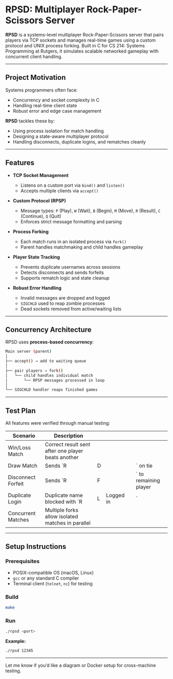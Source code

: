# RPSD: Multiplayer Rock-Paper-Scissors Server

**RPSD** is a systems-level multiplayer Rock-Paper-Scissors server that pairs players via TCP sockets and manages real-time games using a custom protocol and UNIX process forking. Built in C for CS 214: Systems Programming at Rutgers, it simulates scalable networked gameplay with concurrent client handling.

---

## Project Motivation

Systems programmers often face:

* Concurrency and socket complexity in C
* Handling real-time client state
* Robust error and edge case management

**RPSD** tackles these by:

* Using process isolation for match handling
* Designing a state-aware multiplayer protocol
* Handling disconnects, duplicate logins, and rematches cleanly

---

## Features

* **TCP Socket Management**

  * Listens on a custom port via `bind()` and `listen()`
  * Accepts multiple clients via `accept()`

* **Custom Protocol (RPSP)**

  * Message types: `P` (Play), `W` (Wait), `B` (Begin), `M` (Move), `R` (Result), `C` (Continue), `Q` (Quit)
  * Enforces strict message formatting and parsing

* **Process Forking**

  * Each match runs in an isolated process via `fork()`
  * Parent handles matchmaking and child handles gameplay

* **Player State Tracking**

  * Prevents duplicate usernames across sessions
  * Detects disconnects and sends forfeits
  * Supports rematch logic and state cleanup

* **Robust Error Handling**

  * Invalid messages are dropped and logged
  * `SIGCHLD` used to reap zombie processes
  * Dead sockets removed from active/waiting lists

---

## Concurrency Architecture

RPSD uses **process-based concurrency**:

```bash
Main server (parent)
│
├── accept() → add to waiting queue
│
├── pair players → fork()
│   └── child handles individual match
│       └── RPSP messages processed in loop
│
└── SIGCHLD handler reaps finished games
```

---

## Test Plan

All features were verified through manual testing:

| Scenario           | Description                                        |   |           |   |                        |
| ------------------ | -------------------------------------------------- | - | --------- | - | ---------------------- |
| Win/Loss Match     | Correct result sent after one player beats another |   |           |   |                        |
| Draw Match         | Sends \`R                                          | D |           |   | \` on tie              |
| Disconnect Forfeit | Sends \`R                                          | F |           |   | \` to remaining player |
| Duplicate Login    | Duplicate name blocked with \`R                    | L | Logged in |   | \`                     |
| Concurrent Matches | Multiple forks allow isolated matches in parallel  |   |           |   |                        |

---

## Setup Instructions

### Prerequisites

* POSIX-compatible OS (macOS, Linux)
* `gcc` or any standard C compiler
* Terminal client (`telnet`, `nc`) for testing

### Build

```bash
make
```

### Run

```bash
./rpsd <port>
```

**Example:**

```bash
./rpsd 12345
```

---

Let me know if you’d like a diagram or Docker setup for cross-machine testing.
